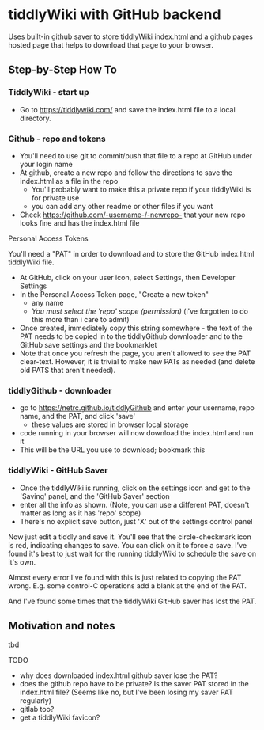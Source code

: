 

# tiddlyWiki with GitHub backend

Uses built-in github saver to store tiddlyWiki index.html and a github pages hosted page that helps to download that page to your browser.

## Step-by-Step How To

### TiddlyWiki - start up

* Go to https://tiddlywiki.com/ and save the index.html file to a local directory.

### Github - repo and tokens

* You'll need to use git to commit/push that file to a repo at GitHub under your login name
* At github, create a new repo and follow the directions to save the index.html as a file in the repo
  * You'll probably want to make this a private repo if your tiddlyWiki is for private use
  * you can add any other readme or other files if you want
* Check https://github.com/-username-/-newrepo- that your new repo looks fine and has the index.html file

Personal Access Tokens

You'll need a "PAT" in order to download and to store the GitHub index.html tiddlyWiki file.

* At GitHub, click on your user icon, select Settings, then Developer Settings
* In the Personal Access Token page, "Create a new token"
  * any name
  * *You must select the 'repo' scope (permission)*  (i've forgotten to do this more than i care to admit)
* Once created, immediately copy this string somewhere - the text of the PAT needs to be copied in to the tiddlyGithub downloader and to the GitHub save settings and the bookmarklet
* Note that once you refresh the page, you aren't allowed to see the PAT clear-text. However, it is trivial to make new PATs as needed (and delete old PATS that aren't needed).

### tiddlyGithub - downloader

* go to https://netrc.github.io/tiddlyGithub and enter your username, repo name, and the PAT, and click 'save'
  * these values are stored in browser local storage
* code running in your browser will now download the index.html and run it
* This will be the URL you use to download; bookmark this

### tiddlyWiki - GitHub Saver

* Once the tiddlyWiki is running, click on the settings icon and get to the 'Saving' panel, and the 'GitHub Saver' section
* enter all the info as shown. (Note, you can use a different PAT, doesn't matter as long as it has 'repo' scope)
* There's no explicit save button, just 'X' out of the settings control panel

Now just edit a tiddly and save it. You'll see that the circle-checkmark icon is red, indicating changes to save. You can click on it to force a save. I've found it's best to just wait for the running tiddlyWiki to schedule the save on it's own.

Almost every error I've found with this is just related to copying the PAT wrong. E.g. some control-C operations add a blank at the end of the PAT. 

And I've found some times that the tiddlyWiki GitHub saver has lost the PAT. 


## Motivation and notes

tbd

TODO
* why does downloaded index.html github saver lose the PAT?
* does the github repo have to be private? Is the saver PAT stored in the index.html file? (Seems like no, but I've been losing my saver PAT regularly)
* gitlab too?
* get a tiddlyWiki favicon?


